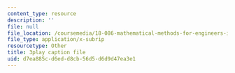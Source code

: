 ```yaml
---
content_type: resource
description: ''
file: null
file_location: /coursemedia/18-086-mathematical-methods-for-engineers-ii-spring-2006/d7ea885cd6edd8cb56d5d6d9d47ea3e1_Y25UBGeu_2g.srt
file_type: application/x-subrip
resourcetype: Other
title: 3play caption file
uid: d7ea885c-d6ed-d8cb-56d5-d6d9d47ea3e1
---
```

